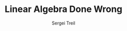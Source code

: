 ---
title: "Linear Algebra Done Wrong"
categories: articles
link: https://www.math.brown.edu/~treil/papers/LADW/LADW.html
author: Sergei Treil
description: This was the first textbook I every successfully self-studied, and my introduction to more abstract mathematics. I'd reccomend it as a good book for anyone willing to learn linear algebra, but be warned that some familiarity with the subject (e.g. knowing what a matrix is or knowing that arrows are vectors) will definetly help. The first page states the axioms of a vector space.
---